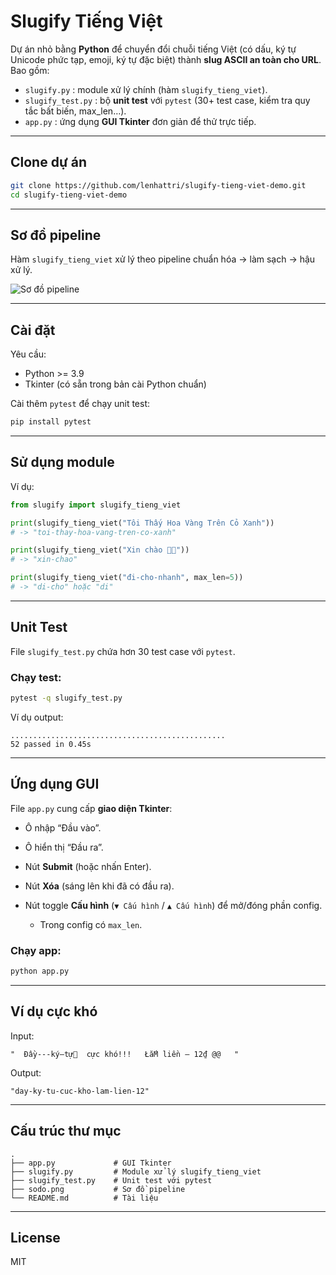 # Slugify Tiếng Việt

Dự án nhỏ bằng **Python** để chuyển đổi chuỗi tiếng Việt (có dấu, ký tự Unicode phức tạp, emoji, ký tự đặc biệt) thành **slug ASCII an toàn cho URL**.  
Bao gồm:

- `slugify.py` : module xử lý chính (hàm `slugify_tieng_viet`).
- `slugify_test.py` : bộ **unit test** với `pytest` (30+ test case, kiểm tra quy tắc bất biến, max_len…).
- `app.py` : ứng dụng **GUI Tkinter** đơn giản để thử trực tiếp.

---

## Clone dự án

```bash
git clone https://github.com/lenhattri/slugify-tieng-viet-demo.git
cd slugify-tieng-viet-demo
````

---

## Sơ đồ pipeline

Hàm `slugify_tieng_viet` xử lý theo pipeline chuẩn hóa → làm sạch → hậu xử lý.

![Sơ đồ pipeline](sodo.png)

---

## Cài đặt

Yêu cầu:

* Python >= 3.9
* Tkinter (có sẵn trong bản cài Python chuẩn)

Cài thêm `pytest` để chạy unit test:

```bash
pip install pytest
```

---

## Sử dụng module

Ví dụ:

```python
from slugify import slugify_tieng_viet

print(slugify_tieng_viet("Tôi Thấy Hoa Vàng Trên Cỏ Xanh"))
# -> "toi-thay-hoa-vang-tren-co-xanh"

print(slugify_tieng_viet("Xin chào 🌟🔥"))
# -> "xin-chao"

print(slugify_tieng_viet("đi-cho-nhanh", max_len=5))
# -> "di-cho" hoặc "di"
```

---

## Unit Test

File `slugify_test.py` chứa hơn 30 test case với `pytest`.

### Chạy test:

```bash
pytest -q slugify_test.py
```

Ví dụ output:

```
................................................
52 passed in 0.45s
```

---

## Ứng dụng GUI

File `app.py` cung cấp **giao diện Tkinter**:

* Ô nhập “Đầu vào”.
* Ô hiển thị “Đầu ra”.
* Nút **Submit** (hoặc nhấn Enter).
* Nút **Xóa** (sáng lên khi đã có đầu ra).
* Nút toggle **Cấu hình** (`▼ Cấu hình` / `▲ Cấu hình`) để mở/đóng phần config.

  * Trong config có `max_len`.

### Chạy app:

```bash
python app.py
```

---

## Ví dụ cực khó

Input:

```
"  Đầy---ký—tự🤯  cực khó!!!   ŁắM liền – 12₫ @@   "
```

Output:

```
"day-ky-tu-cuc-kho-lam-lien-12"
```

---

## Cấu trúc thư mục

```
.
├── app.py             # GUI Tkinter
├── slugify.py         # Module xử lý slugify_tieng_viet
├── slugify_test.py    # Unit test với pytest
├── sodo.png           # Sơ đồ pipeline
└── README.md          # Tài liệu
```

---

## License

MIT





